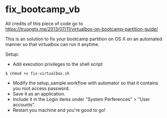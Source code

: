 # fix_bootcamp_vb

All credits of this piece of code go to https://truongtx.me/2013/07/11/virtualbox-on-bootcamp-partition-guide/

This is an solution to fix your bootcamp partition on OS X on an automated manner so that virtualbox can run it anytime.

Setup:
- Add execution privileges to the shell script 
```
$ chmod +x fix-virtualbox.sh
```
- Modify the setup_sample.workflow with automator so that it contains you root access password.
- Save it as an application.
- Include it in the Login items under "System Perferences" > "User accounts".
- Restart you machine and you're good to go!
